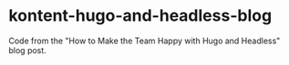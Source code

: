 # kontent-hugo-and-headless-blog
Code from the "How to Make the Team Happy with Hugo and Headless" blog post.
